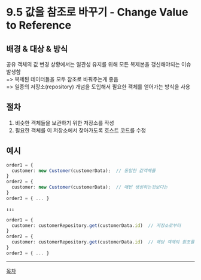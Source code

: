 # 9.5 값을 참조로 바꾸기 - Change Value to Reference

## 배경 & 대상 & 방식

공유 객체의 값 변경 상황에서는 일관성 유지를 위해 모든 복제본을 갱신해야되는 이슈 발생함  
=> 복제된 데이터들을 모두 참조로 바꿔주는게 좋음  
=> 일종의 저장소(repository) 개념을 도입해서 필요한 객체를 얻어가는 방식을 사용  


## 절차

1) 비슷한 객체들을 보관하기 위한 저장소를 작성
2) 필요한 객체를 이 저장소에서 찾아가도록 호스트 코드를 수정


## 예시

```typescript
order1 = {
  customer: new Customer(customerData);  // 동일한 값객체를
}
order2 = {
  customer: new Customer(customerData);  // 매번 생성하는것보다는
}
order3 = { ... }

↓↓↓

order1 = {
  customer: customerRepository.get(customerData.id)  // 저장소로부터 
}
order2 = {
  customer: customerRepository.get(customerData.id)  // 해당 객체의 참조를 얻어옴
}
order3 = { ... }
```

---
[목차](../README.md)
